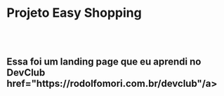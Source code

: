 <h1>Projeto Easy Shopping</h1>
<br>
<br>
<h2> Essa foi um landing page que eu aprendi no DevClub <a>href="https://rodolfomori.com.br/devclub"/a></h2>
<img scr="https://github.com/Caianp/projeto-resp/blob/master/assets/desktop.png?raw=true"/>
